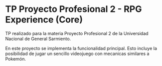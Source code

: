 ﻿# TP Proyecto Profesional 2 - RPG Experience (Core)

TP realizado para la materia Proyecto Profesional 2 de la Universidad Nacional de General Sarmiento.

En este proyecto se implementa la funcionalidad principal. Esto incluye la posibilidad de jugar un sencillo videojuego con mecanicas similares a Pokemón.

